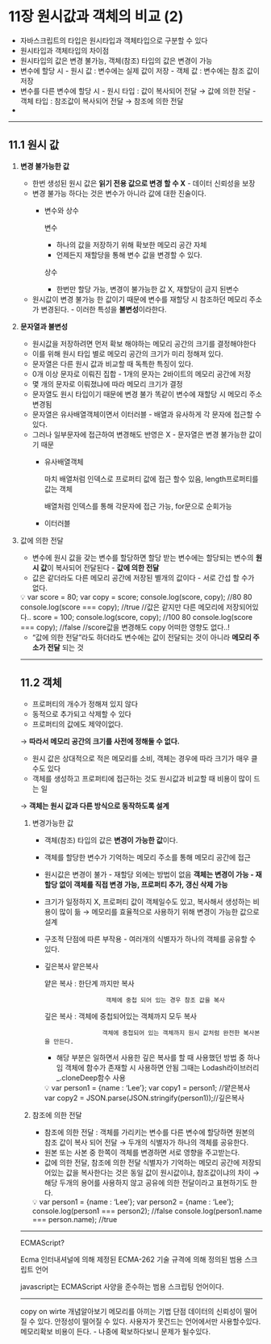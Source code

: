 # 11장 원시값과 객체의 비교 (2)

- 자바스크립트의 타입은 원시타입과 객체타입으로 구분할 수 있다
- 원시타입과 객체타입의 차이점
- 원시타입의 값은 변경 불가능, 객체(참조) 타입의 값은 변경이 가능
- 변수에 할당 시 - 원시 값 :  변수에는 실제 값이 저장
                           - 객체 값 : 변수에는 참조 값이 저장
- 변수를 다른 변수에 할당 시 - 원시 타입 : 값이 복사되어 전달 → 값에 의한 전달
                                                - 객체 타입 : 참조값이 복사되어 전달 → 참조에 의한 전달
- 

---

## 11.1 원시 값

1. **변경 불가능한 값**
    - 한번 생성된 원시 값은 **읽기 전용 값으로 변경 할 수 X** - 데이터 신뢰성을 보장
    - 변경 불가능 하다는 것은 변수가 아니라 값에 대한 진술이다.
        - 변수와 상수
            
            변수
            
            - 하나의 값을 저장하기 위해 확보한 메모리 공간 자체
            - 언제든지 재할당을 통해 변수 값을 변경할 수 있다.
            
            상수
            
            - 한번만 할당 가능, 변경이 불가능한 값 X, 재할당이 금지 된변수
    - 원시값이 변경 불가능 한 값이기 때문에 변수를 재할당 시 참조하던 메모리 주소가 변경된다. - 이러한 특성을 **불변성**이라한다.
2. **문자열과 불변성**
    - 원시값을 저장하려면 먼저 확보 해야하는 메모리 공간의 크기를 결정해야한다
    - 이를 위해 원시 타입 별로 메모리 공간의 크기가 미리 정해져 있다.
    - 문자열은 다른 원시 값과 비교할 때 독특한 특징이 있다.
    - 0개 이상 문자로 이뤄진 집합 - 1개의 문자는 2바이트의 메모리 공간에 저장
    - 몇 개의 문자로 이뤄졌냐에 따라 메모리 크기가 결정
    - 문자열도 원시 타입이기 때문에 변경 불가
    똑같이 변수에 재할당 시 메모리 주소 변경됨
    - 문자열은 유사배열객체이면서 이터러블 - 배열과 유사하게 각 문자에 접근할 수 있다.
    - 그러나 일부문자에 접근하여 변경해도 반영은 X - 문자열은 변경 불가능한 값이기 때문
        - 유사배열객체
            
            마치 배열처럼 인덱스로 프로퍼티 값에 접근 할수 있음, length프로퍼티를 값는 객체
            
            배열처럼 인덱스를 통해 각문자에 접근 가능, for문으로 순회가능
            
        - 이터러블
3. 값에 의한 전달
    - 변수에 원시 값을 갖는 변수를 할당하면 할당 받는 변수에는 할당되는 변수의 **원시 값**이 복사되어 전달된다 - **값에 의한 전달**
    - 값은 같더라도 다른 메모리 공간에 저장된 별개의 값이다 - 서로 간섭 할 수가 없다.
    
    <aside>
    💡 var score  = 80;
    var copy = score;
    console.log(score, copy); //80 80
    console.log(score === copy); //true
    //값은 같지만 다른 메모리에 저장되어있다..
    score = 100; 
    console.log(score, copy); //100 80
    console.log(score === copy); //false
    //score값을 변경해도 copy 어떠한 영향도 없다..!
    
    </aside>
    
    - “값에 의한 전달”라도 하더라도 변수에는 값이 전달되는 것이 아니라 **메모리 주소가 전달** 되는 것
    
    ---
    
    ## 11.2 객체
    
    - 프로퍼티의 개수가 정해져 있지 않다
    - 동적으로 추가되고 삭제할 수 있다
    - 프로퍼티의 값에도 제약이없다.
    
    → **따라서 메모리 공간의 크기를 사전에 정해둘 수  없다.**
    
    - 원시 값은 상대적으로 적은 메모리를 소비, 객체는 경우에 따라 크기가 매우 클 수도 있다
    - 객체를 생성하고 프로퍼티에 접근하는 것도 원시값과 비교할 때 비용이 많이 드는 일
    
    → **객체는 원시 값과 다른 방식으로 동작하도록 설계**
    
    1. 변경가능한 값
        - 객체(참조) 타입의 값은 **변경이 가능한 값**이다.
        - 객체를 할당한 변수가 기억하는 메모리 주소를 통해 메모리 공간에 접근
        - 원시값은 변경이 불가 - 재할당 외에는 방법이 없음
        **객체는 변경이 가능 - 재할당 없이 객체를 직접 변경 가능, 프로퍼티 추가, 갱신 삭제 가능**
        - 크기가 일정하지 X, 프로퍼티 값이 객체일수도 있고, 복사해서 생성하는 비용이 많이 듦 
        → 메모리를 효율적으로 사용하기 위해 변경이 가능한 값으로 설계
        - 구조적 단점에 따른 부작용 - 여러개의 식별자가 하나의 객체를 공유할 수 있다.
        
        - 깊은복사 얕은복사
            
            얕은 복사 : 한단계 까지만 복사
            
                               객체에 중첩 되어 있는 경우 참조 값을 복사
            
            깊은 복사 : 객체에 중첩되어있는 객체까지 모두 복사
            
                              객체에 중첩되어 있는 객체까지 원시 값처럼 완전한 복사본을 만든다.
            
            - 해당 부분은 일하면서 사용한 깊은 복사를 할 때 사용했던 방법 중 하나임
            객체에 함수가 존재할 시 사용하면 안됨
            그때는 Lodash라이브러리 _.cloneDeep함수 사용
            
            <aside>
            💡 var person1 = {name : ‘Lee’};
            var copy1 = person1; //얕은복사
            var copy2 = JSON.parse(JSON.stringify(person1));//깊은복사
            
            </aside>
            
    2. 참조에 의한 전달
        - 참조에 의한 전달 : 객체를 가리키는 변수를 다른 변수에 할당하면 원본의 참조 값이 복사 되어 전달 → 두개의 식별자가 하나의 객체를 공유한다.
        - 원본 또는 사본 중 한쪽이 객체를 변경하면 서로 영향을 주고받는다.
        - 값에 의한 전달, 참조에 의한 전달
        식별자가 기억하는 메모리 공간에 저장되어있는 값을 복사한다는 것은 동일
        값이 원시값이냐, 참조값이냐의 차이
        → 해당 두개의 용어를 사용하지 않고 공유에 의한 전달이라고 표현하기도 한다.
        
        <aside>
        💡 var person1 = {name : ‘Lee’};
        var person2 = {name : ‘Lee’};
        console.log(person1 === person2); //false
        console.log(person1.name === person.name); //true
        
        </aside>
        
    
    ---
    
    ECMAScript?
    
    Ecma 인터내셔널에 의해 제정된 ECMA-262 기술 규격에 의해 정의된 범용 스크립트 언어
    
    javascript는 ECMAScript 사양을 준수하는 범용 스크립팅 언어이다.

    ---

    copy on wirte 개념알아보기
    메모리를 아끼는 기법
    단점
    데이터의 신뢰성이 떨어질 수 있다. 안정성이 떨어질 수 있다.
    사용자가 못건드는 언어에서만 사용할수있다.
    메모리확보 비용이 든다. - 나중에 확보하다보니 문제가 될수있다.

    

    